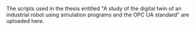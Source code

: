 The scripts used in the thesis entitled "A study of the digital twin of an industrial robot using simulation programs and the OPC UA standard" are uploaded here.
